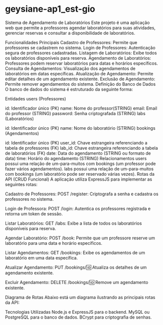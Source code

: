 # geysiane-ap1_est-gio

Sistema de Agendamento de Laboratórios
Este projeto é uma aplicação web que permite a professores agendar laboratórios para suas atividades, gerenciar reservas e consultar a disponibilidade de laboratórios.

Funcionalidades Principais
Cadastro de Professores: Permite que professores se cadastrem no sistema.
Login de Professores: Autenticação segura de professores cadastradas.
Listagem de Laboratórios: Exibe todos os laboratórios disponíveis para reserva.
Agendamento de Laboratórios: Professores podem reservar laboratórios para datas e horários específicos.
Consulta de Agendamentos: Visualização dos agendamentos de laboratórios em datas específicas.
Atualização de Agendamento: Permite editar detalhes de um agendamento existente.
Exclusão de Agendamento: Permite remover agendamentos do sistema.
Definição do Banco de Dados
O banco de dados do sistema é estruturado da seguinte forma:

Entidades
users (Professores)

id: Identificador único (PK)
name: Nome do professor(STRING)
email: Email do professor (STRING)
password: Senha criptografada (STRING)
labs (Laboratórios)

id: Identificador único (PK)
name: Nome do laboratório (STRING)
bookings (Agendamentos)

id: Identificador único (PK)
user_id: Chave estrangeira referenciando a tabela de professores (FK)
lab_id: Chave estrangeira referenciando a tabela de laboratórios (FK)
date: Data do agendamento (STRING ou formato de data)
time: Horário do agendamento (STRING)
Relacionamentos
users possui uma relação de um-para-muitos com bookings (um professor pode fazer vários agendamentos).
labs possui uma relação de um-para-muitos com bookings (um laboratório pode ser reservado várias vezes).
Rotas da API (CRUD Funcional)
A aplicação utiliza ExpressJS para implementar as seguintes rotas:

Cadastro de Professores:
POST /register: Criptografa a senha e cadastra os professores no sistema.

Login de Professora:
POST /login: Autentica os professores registrada e retorna um token de sessão.

Listar Laboratórios:
GET /labs: Exibe a lista de todos os laboratórios disponíveis para reserva.

Agendar Laboratório:
POST /book: Permite que um professore reserve um laboratório para uma data e horário específicos.

Listar Agendamentos:
GET /bookings: Exibe os agendamentos de um laboratório em uma data específica.

Atualizar Agendamento:
PUT /bookings/:id: Atualiza os detalhes de um agendamento existente.

Excluir Agendamento:
DELETE /bookings/:id: Remove um agendamento existente.

Diagrama de Rotas
Abaixo está um diagrama ilustrando as principais rotas da API:


Tecnologias Utilizadas
Node.js e ExpressJS para o backend.
MySQL ou PostgreSQL para o banco de dados.
BCrypt para criptografia de senhas.
